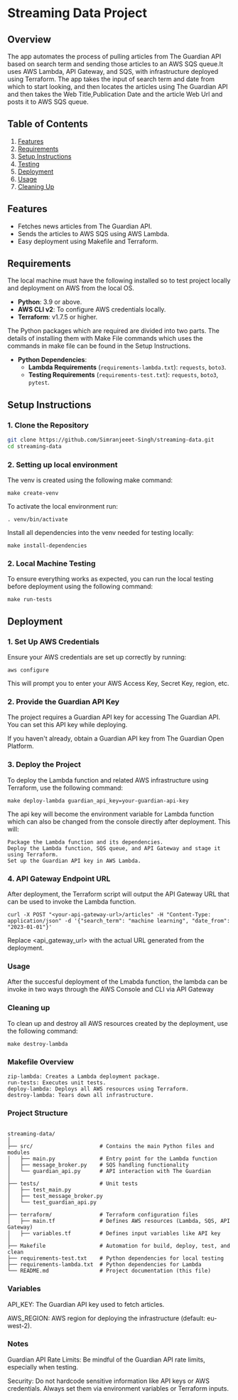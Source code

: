 # Streaming Data Project

## Overview 

The app automates the process of pulling articles from The Guardian API based on search term and sending those articles to an AWS SQS queue.It uses AWS Lambda, API Gateway, and SQS, with infrastructure deployed using Terraform. The app takes the input of search term and date from which to start looking, and then locates the articles using The Guardian API and then takes the Web Title,Publication Date and the article Web Url and posts it to AWS SQS queue.

## Table of Contents
1. [Features](#features)
2. [Requirements](#requirements)
3. [Setup Instructions](#setup-instructions)
4. [Testing](#testing)
5. [Deployment](#deployment)
6. [Usage](#usage)
7. [Cleaning Up](#cleaning-up)

## Features
- Fetches news articles from The Guardian API.
- Sends the articles to AWS SQS using AWS Lambda.
- Easy deployment using Makefile and Terraform.

## Requirements
The local machine must have the following installed so to test project locally and deployment on AWS from the local OS.

- **Python**: 3.9 or above.
- **AWS CLI v2**: To configure AWS credentials locally.
- **Terraform**: v1.7.5 or higher.

The Python packages which are required are divided into two parts. The details of installing them with Make File commands which uses the commands in make file can be found in the Setup Instructions.
- **Python Dependencies**:
  - **Lambda Requirements** (`requirements-lambda.txt`): `requests`, `boto3`.
  - **Testing Requirements** (`requirements-test.txt`): `requests`, `boto3`, `pytest`.

## Setup Instructions

### 1. Clone the Repository
```bash
git clone https://github.com/Simranjeeet-Singh/streaming-data.git
cd streaming-data
```

### 2. Setting up local environment

The venv is created using the following make command:

```
make create-venv
```

To activate the local environment run: 

```
. venv/bin/activate
```

Install all dependencies into the venv needed for testing locally:

```
make install-dependencies
```

### 2. Local Machine Testing

To ensure everything works as expected, you can run the local testing before deployment using the following command:

```
make run-tests
```

## Deployment


### 1. Set Up AWS Credentials

Ensure your AWS credentials are set up correctly by running:

```
aws configure
```

This will prompt you to enter your AWS Access Key, Secret Key, region, etc.

### 2. Provide the Guardian API Key

The project requires a Guardian API key for accessing The Guardian API. You can set this API key while deploying.

If you haven't already, obtain a Guardian API key from The Guardian Open Platform.


### 3. Deploy the Project

To deploy the Lambda function and related AWS infrastructure using Terraform, use the following command:

```
make deploy-lambda guardian_api_key=your-guardian-api-key
```
The api key will become the environment variable for Lambda function which can also be changed from the console directly after deployment.
This will:

    Package the Lambda function and its dependencies.
    Deploy the Lambda function, SQS queue, and API Gateway and stage it using Terraform.
    Set up the Guardian API key in AWS Lambda.

### 4. API Gateway Endpoint URL

After deployment, the Terraform script will output the API Gateway URL that can be used to invoke the Lambda function.

```
curl -X POST "<your-api-gateway-url>/articles" -H "Content-Type: application/json" -d '{"search_term": "machine learning", "date_from": "2023-01-01"}'
```
Replace <api_gateway_url> with the actual URL generated from the deployment.

### Usage

After the succesful deployment of the Lmabda function, the lambda can be invoke in two ways through the AWS Console and CLI via API Gateway

### Cleaning up

To clean up and destroy all AWS resources created by the deployment, use the following command:

```
make destroy-lambda
```
### Makefile Overview

```
zip-lambda: Creates a Lambda deployment package.
run-tests: Executes unit tests.
deploy-lambda: Deploys all AWS resources using Terraform.
destroy-lambda: Tears down all infrastructure.
```

### Project Structure

```

streaming-data/
│
├── src/                     # Contains the main Python files and modules
│   ├── main.py              # Entry point for the Lambda function
│   ├── message_broker.py    # SQS handling functionality
│   └── guardian_api.py      # API interaction with The Guardian
│
├── tests/                   # Unit tests
│   ├── test_main.py
│   ├── test_message_broker.py
│   └── test_guardian_api.py
│
├── terraform/               # Terraform configuration files
│   ├── main.tf              # Defines AWS resources (Lambda, SQS, API Gateway)
│   ├── variables.tf         # Defines input variables like API key
│
├── Makefile                 # Automation for build, deploy, test, and clean
├── requirements-test.txt    # Python dependencies for local testing
├── requirements-lambda.txt  # Python dependencies for Lambda 
└── README.md                # Project documentation (this file)
```
### Variables

API_KEY: The Guardian API key used to fetch articles.

AWS_REGION: AWS region for deploying the infrastructure (default: eu-west-2).

### Notes

Guardian API Rate Limits: Be mindful of the Guardian API rate limits, especially when testing.

Security: Do not hardcode sensitive information like API keys or AWS credentials. Always set them via environment variables or Terraform inputs.

